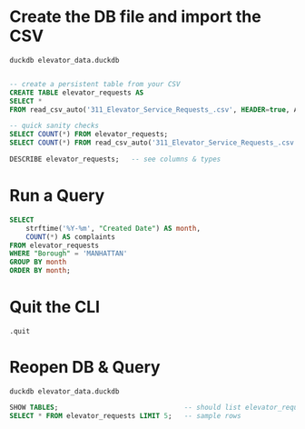 # Create the DB file and import the CSV

```
duckdb elevator_data.duckdb
```

```sql

-- create a persistent table from your CSV
CREATE TABLE elevator_requests AS
SELECT *
FROM read_csv_auto('311_Elevator_Service_Requests_.csv', HEADER=true, AUTO_DETECT=true);

-- quick sanity checks
SELECT COUNT(*) FROM elevator_requests;
SELECT COUNT(*) FROM read_csv_auto('311_Elevator_Service_Requests_.csv', HEADER=true, AUTO_DETECT=true);
```

```sql
DESCRIBE elevator_requests;   -- see columns & types
```

# Run a Query

```sql
SELECT 
    strftime('%Y-%m', "Created Date") AS month,
    COUNT(*) AS complaints
FROM elevator_requests
WHERE "Borough" = 'MANHATTAN'
GROUP BY month
ORDER BY month;
```

# Quit the CLI
```
.quit
```

# Reopen DB & Query
```
duckdb elevator_data.duckdb
```

```sql
SHOW TABLES;                               -- should list elevator_requests
SELECT * FROM elevator_requests LIMIT 5;   -- sample rows
```

